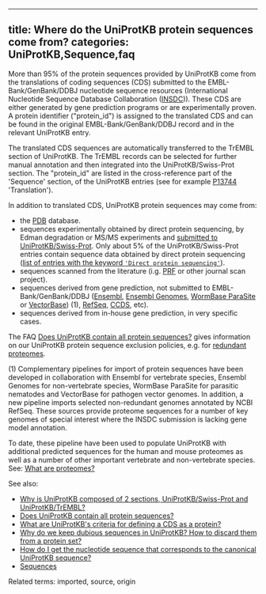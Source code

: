 
---
title: Where do the UniProtKB protein sequences come from?
categories: UniProtKB,Sequence,faq
---

More than 95% of the protein sequences provided by UniProtKB come from the translations of coding sequences (CDS) submitted to the EMBL-Bank/GenBank/DDBJ nucleotide sequence resources (International Nucleotide Sequence Database Collaboration ([INSDC](http://www.insdc.org/))). These CDS are either generated by gene prediction programs or are experimentally proven. A protein identifier ("protein\_id") is assigned to the translated CDS and can be found in the original EMBL-Bank/GenBank/DDBJ record and in the relevant UniProtKB entry.

The translated CDS sequences are automatically transferred to the TrEMBL section of UniProtKB. The TrEMBL records can be selected for further manual annotation and then integrated into the UniProtKB/Swiss-Prot section. The "protein\_id" are listed in the cross-reference part of the 'Sequence' section, of the UniProtKB entries (see for example [P13744](http://www.uniprot.org/uniprot/P13744#sequences) 'Translation').

In addition to translated CDS, UniProtKB protein sequences may come from:

*   the [PDB](http://www.wwpdb.org/) database.
*   sequences experimentally obtained by direct protein sequencing, by Edman degradation or MS/MS experiments and [submitted to UniProtKB/Swiss-Prot](http://www.uniprot.org/help/submissions). Only about 5% of the UniProtKB/Swiss-Prot entries contain sequence data obtained by direct protein sequencing ([list of entries with the keyword `'Direct protein sequencing'`](http://www.uniprot.org/uniprot/?query=keyword:KW%2D0903)).
*   sequences scanned from the literature (i.g. [PRF](http://www.genome.ad.jp/dbget%2Dbin/www%5Fbfind?prf) or other journal scan project).
*   sequences derived from gene prediction, not submitted to EMBL-Bank/GenBank/DDBJ ([Ensembl](http://www.ensembl.org/), [Ensembl Genomes](http://ensemblgenomes.org/), [WormBase ParaSite](http://parasite.wormbase.org/) or [VectorBase](https://www.vectorbase.org/)) (1), [RefSeq](https://www.ncbi.nlm.nih.gov/RefSeq/), [CCDS](https://www.ncbi.nlm.nih.gov/projects/CCDS/CcdsBrowse.cgi), etc).
*   sequences derived from in-house gene prediction, in very specific cases.

The FAQ [Does UniProtKB contain all protein sequences?](http://www.uniprot.org/faq/8) gives information on our UniProtKB protein sequence exclusion policies, e.g. for [redundant proteomes](http://www.uniprot.org/help/proteome%5Fredundancy).

(1) Complementary pipelines for import of protein sequences have been developed in collaboration with Ensembl for vertebrate species, Ensembl Genomes for non-vertebrate species, WormBase ParaSite for parasitic nematodes and VectorBase for pathogen vector genomes. In addition, a new pipeline imports selected non-redundant genomes annotated by NCBI RefSeq. These sources provide proteome sequences for a number of key genomes of special interest where the INSDC submission is lacking gene model annotation.

To date, these pipeline have been used to populate UniProtKB with additional predicted sequences for the human and mouse proteomes as well as a number of other important vertebrate and non-vertebrate species. See: [What are proteomes?](http://www.uniprot.org/faq/15)

See also:

*   [Why is UniProtKB composed of 2 sections, UniProtKB/Swiss-Prot and UniProtKB/TrEMBL?](http://www.uniprot.org/faq/7)
*   [Does UniProtKB contain all protein sequences?](http://www.uniprot.org/faq/8)
*   [What are UniProtKB's criteria for defining a CDS as a protein?](http://www.uniprot.org/faq/25)
*   [Why do we keep dubious sequences in UniProtKB? How to discard them from a protein set?](http://www.uniprot.org/faq/40)
*   [How do I get the nucleotide sequence that corresponds to the canonical UniProtKB sequence?](http://www.uniprot.org/faq/35)
*   [Sequences](http://www.uniprot.org/manual/sequences)

Related terms: imported, source, origin
        